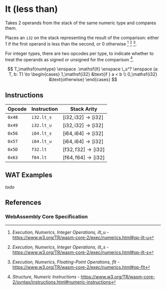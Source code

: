 
# lt (less than)

Takes 2 operands from the stack of the same numeric type and compares them.

Places an `i32` on the stack representing the result of the comparison: either 1 if the first operand is less than the second, or 0 otherwise [^§4.3.2-ilt-u] [^§4.3.2-ilt-s] [^§4.3.3-flt].

For integer types, there are two opcodes per type, to indicate whether to treat the operands as signed or unsigned for the comparison [^§2.4.1].

$$
T_\mathsf{numtype} \enspace
.\mathsf{lt} \enspace \_s^? \enspace (a: T, b: T) \to \begin{cases}
  1_\mathsf{i32} &\text{if } a < b \\
  0_\mathsf{i32} &\text{otherwise}
\end{cases}
$$



## Instructions

| Opcode | Instruction | Stack Arity |
|--------|-------------|-----------|
| `0x48` | `i32.lt_s`  | $[ \mathsf{i32}, \mathsf{i32} ] \to [ \mathsf{i32} ]$ |
| `0x49` | `i32.lt_u`  | $[ \mathsf{i32}, \mathsf{i32} ] \to [ \mathsf{i32} ]$ |
| `0x56` | `i64.lt_s`  | $[ \mathsf{i64}, \mathsf{i64} ] \to [ \mathsf{i32} ]$ |
| `0x57` | `i64.lt_u`  | $[ \mathsf{i64}, \mathsf{i64} ] \to [ \mathsf{i32} ]$ |
| `0x5D` | `f32.lt`    | $[ \mathsf{f32}, \mathsf{f32} ] \to [ \mathsf{i32} ]$ |
| `0x63` | `f64.lt`    | $[ \mathsf{f64}, \mathsf{f64} ] \to [ \mathsf{i32} ]$ |



## WAT Examples

_todo_


## References

### WebAssembly Core Specification

[^§2.4.1]: _Structure, Numeric Instructions_ - <https://www.w3.org/TR/wasm-core-2/syntax/instructions.html#numeric-instructions>
[^§4.3.2-ilt-u]: _Execution, Numerics, Integer Operations, ilt_u_ - <https://www.w3.org/TR/wasm-core-2/exec/numerics.html#op-ilt-u>
[^§4.3.2-ilt-s]: _Execution, Numerics, Integer Operations, ilt_s_ - <https://www.w3.org/TR/wasm-core-2/exec/numerics.html#op-ilt-s>
[^§4.3.3-flt]: _Execution, Numerics, Floating-Point Operations, flt_ - <https://www.w3.org/TR/wasm-core-2/exec/numerics.html#op-flt>


